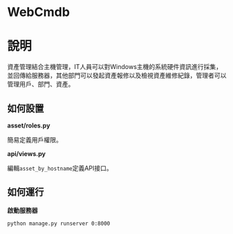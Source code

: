 WebCmdb
===

# 說明


資產管理結合主機管理，IT人員可以對Windows主機的系統硬件資訊進行採集，並回傳給服務器，其他部門可以發起資產報修以及檢視資產維修紀錄，管理者可以管理用戶、部門、資產。

## 如何設置

**asset/roles.py**

簡易定義用戶權限。

**api/views.py**

編輯`asset_by_hostname`定義API接口。


## 如何運行

**啟動服務器**

```
python manage.py runserver 0:8000
```





